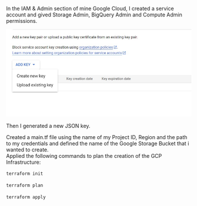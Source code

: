 In the IAM & Admin section of mine Google Cloud, I created a service account and gived Storage Admin, BigQuery Admin and Compute Admin permissions.

![](https://github.com/antfneves/spotify_top_songs_project/blob/main/Terraform/create_new_key.jpg?raw=true)

Then I generated a new JSON key.

Created a main.tf file using the name of my Project ID, Region and the path to my credentials and defined the name of the Google Storage Bucket that i wanted to create.   
Applied the following commands to plan the creation of the GCP Infrastructure:
```
terraform init

terraform plan

terraform apply

```
